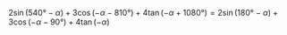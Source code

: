 $2\sin{(540°-\alpha)} +3 \cos {(-\alpha-810°)} +4 \tan {(-\alpha+1080°)} =2 \sin{(180°-\alpha)} +3\cos {(-\alpha-90° )} +4 \tan {(-α )}$